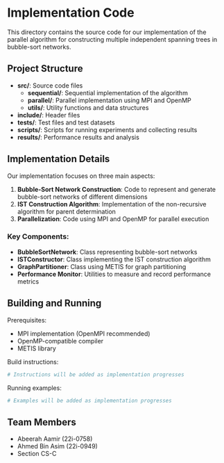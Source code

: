 # Implementation Code

This directory contains the source code for our implementation of the parallel algorithm for constructing multiple independent spanning trees in bubble-sort networks.

## Project Structure

- **src/**: Source code files
  - **sequential/**: Sequential implementation of the algorithm
  - **parallel/**: Parallel implementation using MPI and OpenMP
  - **utils/**: Utility functions and data structures
- **include/**: Header files
- **tests/**: Test files and test datasets
- **scripts/**: Scripts for running experiments and collecting results
- **results/**: Performance results and analysis

## Implementation Details

Our implementation focuses on three main aspects:

1. **Bubble-Sort Network Construction**: Code to represent and generate bubble-sort networks of different dimensions
2. **IST Construction Algorithm**: Implementation of the non-recursive algorithm for parent determination
3. **Parallelization**: Code using MPI and OpenMP for parallel execution

### Key Components:

- **BubbleSortNetwork**: Class representing bubble-sort networks
- **ISTConstructor**: Class implementing the IST construction algorithm
- **GraphPartitioner**: Class using METIS for graph partitioning
- **Performance Monitor**: Utilities to measure and record performance metrics

## Building and Running

Prerequisites:
- MPI implementation (OpenMPI recommended)
- OpenMP-compatible compiler
- METIS library

Build instructions:
```bash
# Instructions will be added as implementation progresses
```

Running examples:
```bash
# Examples will be added as implementation progresses
```

## Team Members
- Abeerah Aamir (22i-0758)
- Ahmed Bin Asim (22i-0949)
- Section CS-C